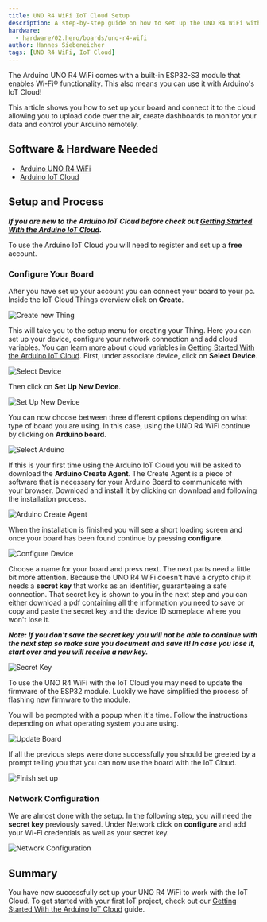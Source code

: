 ```yaml
---
title: UNO R4 WiFi IoT Cloud Setup
description: A step-by-step guide on how to set up the UNO R4 WiFi with the Arduino IoT Cloud.
hardware:
  - hardware/02.hero/boards/uno-r4-wifi
author: Hannes Siebeneicher
tags: [UNO R4 WiFi, IoT Cloud]
---
```


The Arduino UNO R4 WiFi comes with a built-in ESP32-S3 module that enables Wi-Fi® functionality. This also means you can use it with Arduino's IoT Cloud!

This article shows you how to set up your board and connect it to the cloud allowing you to upload code over the air, create dashboards to monitor your data and control your Arduino remotely.

## Software & Hardware Needed

- [Arduino UNO R4 WiFi](https://store.arduino.cc/uno-r4-wifi)
- [Arduino IoT Cloud](https://cloud.arduino.cc/home/)

## Setup and Process

***If you are new to the Arduino IoT Cloud before check out [Getting Started With the Arduino IoT Cloud](/arduino-cloud/getting-started/iot-cloud-getting-started).***

To use the Arduino IoT Cloud you will need to register and set up a **free** account. 

### Configure Your Board

After you have set up your account you can connect your board to your pc. Inside the IoT Cloud Things overview click on **Create**.

![Create new Thing](./assets/thingsOverview.png)

This will take you to the setup menu for creating your Thing. Here you can set up your device, configure your network connection and add cloud variables. You can learn more about cloud variables in [Getting Started With the Arduino IoT Cloud](/arduino-cloud/getting-started/iot-cloud-getting-started). First, under associate device, click on **Select Device**.

![Select Device](./assets/selectDevice.png)

Then click on **Set Up New Device**.

![Set Up New Device](./assets/setUpNewDevice.png)

You can now choose between three different options depending on what type of board you are using. In this case, using the UNO R4 WiFi continue by clicking on **Arduino board**.

![Select Arduino](./assets/selectArduino.png)

If this is your first time using the Arduino IoT Cloud you will be asked to download the **Arduino Create Agent**. The Create Agent is a piece of software that is necessary for your Arduino Board to communicate with your browser. Download and install it by clicking on download and following the installation process.

![Arduino Create Agent](./assets/createAgent.png)

When the installation is finished you will see a short loading screen and once your board has been found continue by pressing **configure**.

![Configure Device](./assets/configureDevice.png)


Choose a name for your board and press next. The next parts need a little bit more attention. Because the UNO R4 WiFi doesn't have a crypto chip it needs a **secret key** that works as an identifier, guaranteeing a safe connection. That secret key is shown to you in the next step and you can either download a pdf containing all the information you need to save or copy and paste the secret key and the device ID someplace where you won't lose it.

***Note: If you don't save the secret key you will not be able to continue with the next step so make sure you document and save it! In case you lose it, start over and you will receive a new key.***

![Secret Key](./assets/secretKey.png)

To use the UNO R4 WiFi with the IoT Cloud you may need to update the firmware of the ESP32 module. Luckily we have simplified the process of flashing new firmware to the module. 

You will be prompted with a popup when it's time. Follow the instructions depending on what operating system you are using. 

![Update Board](./assets/updateDevice.png)

If all the previous steps were done successfully you should be greeted by a prompt telling you that you can now use the board with the IoT Cloud.

![Finish set up](./assets/finishSetUp.png)

### Network Configuration

We are almost done with the setup. In the following step, you will need the **secret key** previously saved. Under Network click on **configure** and add your Wi-Fi credentials as well as your secret key.

![Network Configuration](./assets/network.png)

## Summary

You have now successfully set up your UNO R4 WiFi to work with the IoT Cloud. To get started with your first IoT project, check out our [Getting Started With the Arduino IoT Cloud](arduino-cloud/getting-started/iot-cloud-getting-started) guide.